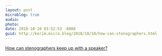 ```yaml
---
layout: post
microblog: true
audio: 
photo: 
date: 2018-10-10 03:52:53 -0800
guid: http://kerim.micro.blog/2018/10/10/how-can-stenographers.html
---
```

[How can stenographers keep up with a speaker?](https://boingboing.net/2018/10/09/how-can-stenographers-keep-up.html)
